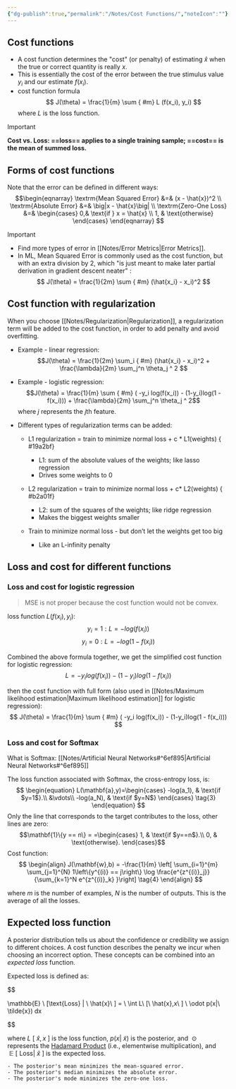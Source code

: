 ```yaml
---
{"dg-publish":true,"permalink":"/Notes/Cost Functions/","noteIcon":""}
---
```


## Cost functions
- A cost function determines the "cost" (or penalty) of estimating $\hat{x}$ when the true or correct quantity is really $x$.
- This is essentially the cost of the error between the true stimulus value $y_i$ and our estimate $f(x_i)$.
- cost function formula
$$
J(\theta) = \frac{1}{m} \sum
{ #m}
 L (f(x_i), y_i)
$$
where $L$ is the loss function.
> [!Important]
> **Cost vs. Loss:
>  ==loss== applies to a single training sample; ==cost== is the mean of summed loss.**

## Forms of cost functions
Note that the error can be defined in different ways:
$$\begin{eqnarray}
\textrm{Mean Squared Error} &=& (x - \hat{x})^2 \\ 
\textrm{Absolute Error} &=& \big|x - \hat{x}\big| \\ 
\textrm{Zero-One Loss} &=& \begin{cases}
                            0,& \text{if } x = \hat{x} \\
                            1,              & \text{otherwise}
                            \end{cases}
\end{eqnarray}
$$
>[!Important] 
>- Find more types of error in [[Notes/Error Metrics\|Error Metrics]].
>- In ML, Mean Squared Error is commonly used as the cost function, but with an extra division by 2, which "is just meant to make later partial derivation in gradient descent neater" :
$$
J(\theta) = \frac{1}{2m} \sum
{ #m}
 (\hat{x_i} - x_i)^2
 $$

## Cost function with regularization
When you choose [[Notes/Regularization\|Regularization]], a regularization term will be added to the cost function, in order to add penalty and avoid overfitting. 

- Example - linear regression:
 $$J(\theta) = \frac{1}{2m} \sum_i
{ #m}
 (\hat{x_i} - x_i)^2 + \frac{\lambda}{2m} \sum_j^n \theta_j ^ 2 $$
- Example -  logistic regression:
$$J(\theta) = \frac{1}{m} \sum
{ #m}
 ( -y_i log(f(x_i)) - (1-y_i)log(1 - f(x_i))) + \frac{\lambda}{2m} \sum_j^n \theta_j ^ 2$$
where $j$ represents the $j$th feature. 

- Different types of regularization terms can be added:
	- L1 regularization = train to minimize normal loss + c * L1(weights)
{ #19a2bf}

		- L1: sum of the absolute values of the weights; like lasso regression
		- Drives some weights to 0
	- L2 regularization = train to minimize normal loss + c*  L2(weights)
{ #b2a01f}

		- L2:  sum of the squares of the weights; like ridge regression
		- Makes the biggest weights smaller
	- Train to minimize normal loss - but don’t let the weights get too big
		- Like an L-infinity penalty


## Loss and cost for different functions
### Loss and cost for logistic regression
> MSE is not proper because the cost function would not be convex.

loss function $L(f(x_i), y_i)$:
$$
 y_i = 1: L = -log(f(x_i))
$$
$$
 y_i = 0: L = -log(1 - f(x_i))
$$

Combined the above formula together, we get the simplified cost function for logistic regression:
$$
 L = -y_i log(f(x_i)) - (1-y_i)log(1 - f(x_i))
$$

then the cost function with full form (also used in [[Notes/Maximum likelihood estimation\|Maximum likelihood estimation]] for logistic regression):
$$
J(\theta) = \frac{1}{m} \sum
{ #m}
 ( -y_i log(f(x_i)) - (1-y_i)log(1 - f(x_i)))
$$

### Loss and cost for Softmax
What is Softmax: [[Notes/Artificial Neural Networks#^6ef895\|Artificial Neural Networks#^6ef895]]

The loss function associated with Softmax, the cross-entropy loss, is:
$$
\begin{equation}
  L(\mathbf{a},y)=\begin{cases}
    -log(a_1), & \text{if $y=1$}.\\
        &\vdots\\
     -log(a_N), & \text{if $y=N$}
  \end{cases} \tag{3}
\end{equation}
$$
Only the line that corresponds to the target contributes to the loss, other lines are zero:
    $$\mathbf{1}\{y == n\} = =\begin{cases}
    1, & \text{if $y==n$}.\\
    0, & \text{otherwise}.
  \end{cases}$$
  Cost function:
$$
\begin{align}
J(\mathbf{w},b) = -\frac{1}{m} \left[ \sum_{i=1}^{m} \sum_{j=1}^{N}  1\left\{y^{(i)} == j\right\} \log \frac{e^{z^{(i)}_j}}{\sum_{k=1}^N e^{z^{(i)}_k} }\right] \tag{4}
\end{align}
$$

where $m$ is the number of examples, $N$ is the number of outputs. This is the average of all the losses.

## Expected loss function
A posterior distribution tells us about the confidence or credibility we assign to different choices. A cost function describes the penalty we incur when choosing an incorrect option. These concepts can be combined into an *expected loss* function. 

Expected loss is defined as:

$$

\mathbb{E} \ [\text{Loss} | \ \hat{x}\ ] = \ \int L\ [\ \hat{x},x\ ] \ \odot p(x|\ \tilde{x}) dx

$$

where $L\ [ \ \hat{x}, x\ ]$ is the loss function, $p(x|\ \tilde{x})$ is the posterior, and $\ \odot$ represents the [Hadamard Product](https://en.wikipedia.org/wiki/Hadamard\_product\_(matrices)) (i.e., elementwise multiplication), and $\ \mathbb{E}\ [\ \text{Loss} | \ \hat{x}\ ]$ is the expected loss.

```
- The posterior's mean minimizes the mean-squared error.
- The posterior's median minimizes the absolute error.
- The posterior's mode minimizes the zero-one loss.
```

